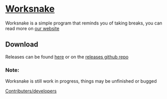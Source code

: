 # [Worksnake](https://worksnake.github.io)
Worksnake is a simple program that reminds you of taking breaks, you can read more on [our website](https://worksnake.github.io)

## Download
Releases can be found [here](https://hazel-worksnake.vercel.app) or on the [releases github repo](https://github.com/worksnake/worksnake-releases/releases)

### Note:
Worksnake is still work in progress, things may be unfinished or bugged

[Contributers/developers](Contributers.md)